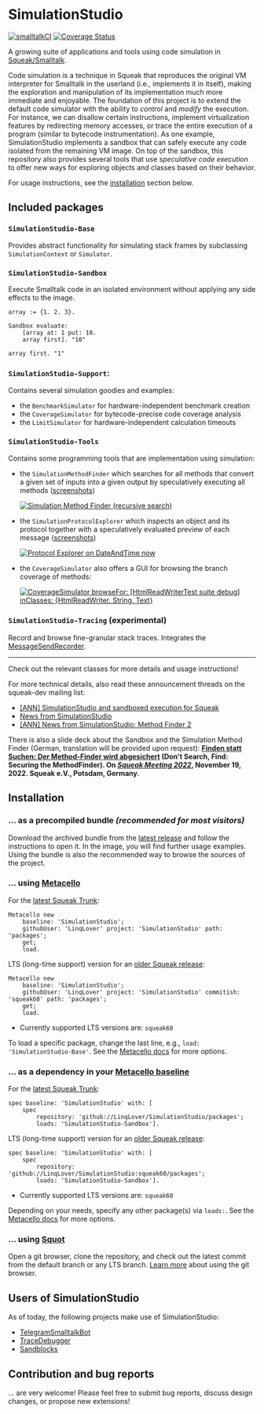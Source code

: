 # SimulationStudio

[![smalltalkCI](https://github.com/LinqLover/SimulationStudio/actions/workflows/main.yml/badge.svg)](https://github.com/LinqLover/SimulationStudio/actions/workflows/main.yml)
[![Coverage Status](https://coveralls.io/repos/github/LinqLover/SimulationStudio/badge.svg)](https://coveralls.io/github/LinqLover/SimulationStudio)

A growing suite of applications and tools using code simulation in [Squeak/Smalltalk](https://squeak.org).

Code simulation is a technique in Squeak that reproduces the original VM interpreter for Smalltalk in the userland (i.e., implements it in itself), making the exploration and manipulation of its implementation much more immediate and enjoyable.
The foundation of this project is to extend the default code simulator with the ability to *control* and *modify* the execution.
For instance, we can disallow certain instructions, implement virtualization features by redirecting memory accesses, or trace the entire execution of a program (similar to bytecode instrumentation).
As one example, SimulationStudio implements a sandbox that can safely execute any code isolated from the remaining VM image.
On top of the sandbox, this repository also provides several tools that use *speculative code execution* to offer new ways for exploring objects and classes based on their behavior.

For usage instructions, see the [installation](#installation) section below.

## Included packages

### `SimulationStudio-Base`

Provides abstract functionality for simulating stack frames by subclassing `SimulationContext` or `Simulator`.

### `SimulationStudio-Sandbox`

Execute Smalltalk code in an isolated environment without applying any side effects to the image.

```smalltalk
array := {1. 2. 3}.

Sandbox evaluate:
	[array at: 1 put: 10.
	array first]. "10"

array first. "1"
```

### `SimulationStudio-Support`:

Contains several simulation goodies and examples:

- the `BenchmarkSimulator` for hardware-independent benchmark creation
- the `CoverageSimulator` for bytecode-precise code coverage analysis
- the `LimitSimulator` for hardware-independent calculation timeouts

### `SimulationStudio-Tools`

Contains some programming tools that are implementation using simulation:

- the `SimulationMethodFinder` which searches for all methods that convert a given set of inputs into a given output by speculatively executing all methods ([screenshots](https://github.com/LinqLover/SimulationStudio/pull/61#issue-1379779606))
  
  [![Simulation Method Finder (recursive search)](https://user-images.githubusercontent.com/38782922/191326674-447447aa-f00c-4937-892d-3d060ed688e2.png)](https://github.com/LinqLover/SimulationStudio/pull/61#issue-1379779606)

- the `SimulationProtocolExplorer` which inspects an object and its protocol together with a speculatively evaluated preview of each message ([screenshots](https://github.com/LinqLover/SimulationStudio/pull/39#issue-1090737789))

  [![Protocol Explorer on `DateAndTime now`](https://user-images.githubusercontent.com/38782922/162335500-9ab37f20-d5e5-499a-98ed-a1aa25bad5ed.png)](https://github.com/LinqLover/SimulationStudio/pull/39#issue-1090737789)

- the `CoverageSimulator` also offers a GUI for browsing the branch coverage of methods:

  [![`CoverageSimulator browseFor: [HtmlReadWriterTest suite debug] inClasses: {HtmlReadWriter. String. Text}`](https://user-images.githubusercontent.com/38782922/239919032-1145f08b-5f8f-47f2-8c81-ee470a7d01a0.png)](https://github.com/LinqLover/SimulationStudio/commit/6bcd9c070145609ff779ae251f16a2adce2c1282#commitcomment-114429989)

### `SimulationStudio-Tracing` (experimental)

Record and browse fine-granular stack traces. Integrates the [MessageSendRecorder](https://github.com/hpi-swa/MessageSendRecorder).

---

Check out the relevant classes for more details and usage instructions!

For more technical details, also read these announcement threads on the squeak-dev mailing list:

- [[ANN] SimulationStudio and sandboxed execution for Squeak](http://forum.world.st/ANN-SimulationStudio-and-sandboxed-execution-for-Squeak-td5127804.html)
- [News from SimulationStudio](http://lists.squeakfoundation.org/pipermail/squeak-dev/2021-November/216964.html)
- [[ANN] News from SimulationStudio: Method Finder 2](https://lists.squeakfoundation.org/pipermail/squeak-dev/2022-September/222244.html)

There is also a slide deck about the Sandbox and the Simulation Method Finder (German, translation will be provided upon request):
**[Finden statt Suchen: Der Method-Finder wird abgesichert](https://linqlover.github.io/LinqLover/slides/SqueakEv22%20MethodFinder2-de.pdf) (Don't Search, Find: Securing the MethodFinder). On [*Squeak Meeting 2022*](https://squeak.de/news/2022/10/21/squeak_treffen/), November 19, 2022. Squeak e.V., Potsdam, Germany.**

## Installation

### ... as a precompiled bundle *(recommended for most visitors)*

Download the archived bundle from the [latest release](https://github.com/LinqLover/SimulationStudio/releases/tag/squeak61alpha-20230328-0018) and follow the instructions to open it. In the image, you will find further usage examples. Using the bundle is also the recommended way to browse the sources of the project.

### ... using [Metacello](https://github.com/Metacello/metacello)

For the [latest Squeak Trunk](https://files.squeak.org/trunk/):

```smalltalk
Metacello new
	baseline: 'SimulationStudio';
	githubUser: 'LinqLover' project: 'SimulationStudio' path: 'packages';
	get;
	load.
```

LTS (long-time support) version for an [older Squeak release](https://squeak.org/downloads/#:~:text=History):

```smalltalk
Metacello new
	baseline: 'SimulationStudio';
	githubUser: 'LinqLover' project: 'SimulationStudio' commitish: 'squeak60' path: 'packages';
	get;
	load.
```

- Currently supported LTS versions are: `squeak60`

To load a specific package, change the last line, e.g., `load: 'SimulationStudio-Base'`. See the [Metacello docs](https://github.com/Metacello/metacello/blob/master/docs/MetacelloScriptingAPI.md#load-options) for more options.

### ... as a dependency in your [Metacello baseline](https://github.com/dalehenrich/metacello-work/blob/master/docs/GettingStartedWithGitHub.md#create-baseline)

For the [latest Squeak Trunk](https://files.squeak.org/trunk/):

```smalltalk
spec baseline: 'SimulationStudio' with: [
	spec
		repository: 'github://LinqLover/SimulationStudio/packages';
		loads: 'SimulationStudio-Sandbox'].
```

LTS (long-time support) version for an [older Squeak release](https://squeak.org/downloads/#:~:text=History):

```smalltalk
spec baseline: 'SimulationStudio' with: [
	spec
		repository: 'github://LinqLover/SimulationStudio:squeak60/packages';
		loads: 'SimulationStudio-Sandbox'].
```

- Currently supported LTS versions are: `squeak60`

Depending on your needs, specify any other package(s) via `loads:`. See the [Metacello docs](https://github.com/Metacello/metacello/blob/master/docs/APIReference.md) for more options.

### ... using [Squot](https://github.com/hpi-swa/Squot)

Open a git browser, clone the repository, and check out the latest commit from the default branch or any LTS branch.
[Learn more](https://github.com/hpi-swa/Squot#getting-started-with-an-existing-remote-project) about using the git browser.

## Users of SimulationStudio

As of today, the following projects make use of SimulationStudio:

- [TelegramSmalltalkBot](https://github.com/LinqLover/TelegramSmalltalkBot)
- [TraceDebugger](https://github.com/hpi-swa-lab/squeak-tracedebugger)
- [Sandblocks](https://github.com/hpi-swa/sandblocks)

## Contribution and bug reports

... are very welcome! Please feel free to submit bug reports, discuss design changes, or propose new extensions!
